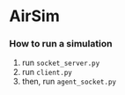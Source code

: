 # AirSim

### How to run a simulation
1) run `socket_server.py`
2) run `client.py`
3) then, run `agent_socket.py`